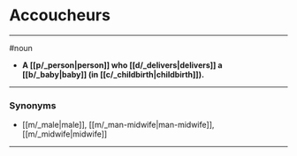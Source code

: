 # Accoucheurs
---
#noun
- **A [[p/_person|person]] who [[d/_delivers|delivers]] a [[b/_baby|baby]] (in [[c/_childbirth|childbirth]]).**
---
### Synonyms
- [[m/_male|male]], [[m/_man-midwife|man-midwife]], [[m/_midwife|midwife]]
---
